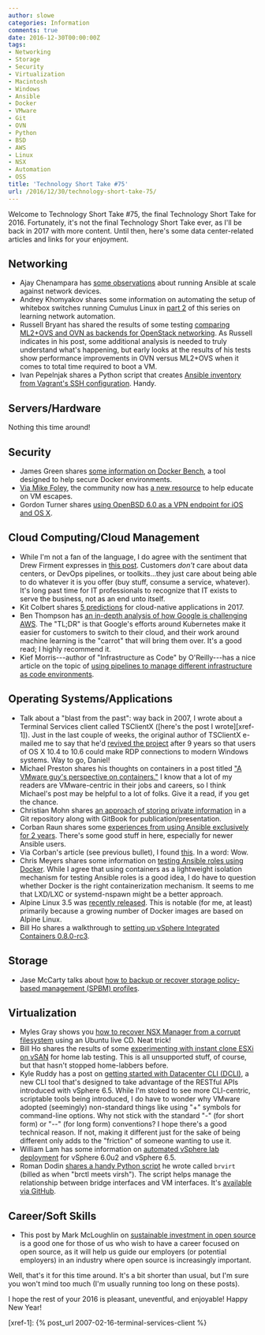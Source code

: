 ```yaml
---
author: slowe
categories: Information
comments: true
date: 2016-12-30T00:00:00Z
tags:
- Networking
- Storage
- Security
- Virtualization
- Macintosh
- Windows
- Ansible
- Docker
- VMware
- Git
- OVN
- Python
- BSD
- AWS
- Linux
- NSX
- Automation
- OSS
title: 'Technology Short Take #75'
url: /2016/12/30/technology-short-take-75/
---
```


Welcome to Technology Short Take #75, the final Technology Short Take for 2016. Fortunately, it's not the final Technology Short Take ever, as I'll be back in 2017 with more content. Until then, here's some data center-related articles and links for your enjoyment.

## Networking

* Ajay Chenampara has [some observations][link-2] about running Ansible at scale against network devices.
* Andrey Khomyakov shares some information on automating the setup of whitebox switches running Cumulus Linux in [part 2][link-9] of this series on learning network automation.
* Russell Bryant has shared the results of some testing [comparing ML2+OVS and OVN as backends for OpenStack networking][link-21]. As Russell indicates in his post, some additional analysis is needed to truly understand what's happening, but early looks at the results of his tests show performance improvements in OVN versus ML2+OVS when it comes to total time required to boot a VM.
* Ivan Pepelnjak shares a Python script that creates [Ansible inventory from Vagrant's SSH configuration][link-25]. Handy.

## Servers/Hardware

Nothing this time around!

## Security

* James Green shares [some information on Docker Bench][link-7], a tool designed to help secure Docker environments.
* [Via Mike Foley][link-10], the community now has [a new resource][link-11] to help educate on VM escapes.
* Gordon Turner shares [using OpenBSD 6.0 as a VPN endpoint for iOS and OS X][link-20].

## Cloud Computing/Cloud Management

* While I'm not a fan of the language, I do agree with the sentiment that Drew Firment expresses in [this post][link-8]. Customers _don't_ care about data centers, or DevOps pipelines, or toolkits...they just care about being able to do whatever it is you offer (buy stuff, consume a service, whatever). It's long past time for IT professionals to recognize that IT exists to serve the business, not as an end unto itself.
* Kit Colbert shares [5 predictions][link-13] for cloud-native applications in 2017.
* Ben Thompson has [an in-depth analysis of how Google is challenging AWS][link-14]. The "TL;DR" is that Google's efforts around Kubernetes make it easier for customers to switch to their cloud, and their work around machine learning is the "carrot" that will bring them over. It's a good read; I highly recommend it.
* Kief Morris---author of "Infrastructure as Code" by O'Reilly---has a nice article on the topic of [using pipelines to manage different infrastructure as code environments][link-24].

## Operating Systems/Applications

* Talk about a "blast from the past": way back in 2007, I wrote about a Terminal Services client called TSClientX ([here's the post I wrote][xref-1]). Just in the last couple of weeks, the original author of TSClientX e-mailed me to say that he'd [revived the project][link-1] after 9 years so that users of OS X 10.4 to 10.6 could make RDP connections to modern Windows systems. Way to go, Daniel!
* Michael Preston shares his thoughts on containers in a post titled ["A VMware guy's perspective on containers."][link-4] I know that a lot of my readers are VMware-centric in their jobs and careers, so I think Michael's post may be helpful to a lot of folks. Give it a read, if you get the chance.
* Christian Mohn shares [an approach of storing private information][link-6] in a Git repository along with GitBook for publication/presentation.
* Corban Raun shares some [experiences from using Ansible exclusively for 2 years][link-16]. There's some good stuff in here, especially for newer Ansible users.
* Via Corban's article (see previous bullet), I found [this][link-17]. In a word: Wow.
* Chris Meyers shares some information on [testing Ansible roles using Docker][link-18]. While I agree that using containers as a lightweight isolation mechanism for testing Ansible roles is a good idea, I do have to question whether Docker is the right containerization mechanism. It seems to me that LXD/LXC or systemd-nspawn might be a better approach.
* Alpine Linux 3.5 was [recently released][link-23]. This is notable (for me, at least) primarily because a growing number of Docker images are based on Alpine Linux.
* Bill Ho shares a walkthrough to [setting up vSphere Integrated Containers 0.8.0-rc3][link-26].

## Storage

* Jase McCarty talks about [how to backup or recover storage policy-based management (SPBM) profiles][link-12].

## Virtualization

* Myles Gray shows you [how to recover NSX Manager from a corrupt filesystem][link-3] using an Ubuntu live CD. Neat trick!
* Bill Ho shares the results of some [experimenting with instant clone ESXi on vSAN][link-5] for home lab testing. This is all unsupported stuff, of course, but that hasn't stopped home-labbers before.
* Kyle Ruddy has a post on [getting started with Datacenter CLI (DCLI)][link-15], a new CLI tool that's designed to take advantage of the RESTful APIs introduced with vSphere 6.5. While I'm stoked to see more CLI-centric, scriptable tools being introduced, I do have to wonder why VMware adopted (seemingly) non-standard things like using "+" symbols for command-line options. Why not stick with the standard "-" (for short form) or "--" (for long form) conventions? I hope there's a good technical reason. If not, making it different just for the sake of being different only adds to the "friction" of someone wanting to use it.
* William Lam has some information on [automated vSphere lab deployment][link-19] for vSphere 6.0u2 and vSphere 6.5.
* Roman Dodin [shares a handy Python script][link-27] he wrote called `brvirt` (billed as when "brctl meets virsh"). The script helps manage the relationship between bridge interfaces and VM interfaces. It's [available via GitHub][link-28].

## Career/Soft Skills

* This post by Mark McLoughlin on [sustainable investment in open source][link-22] is a good one for those of us who wish to have a career focused on open source, as it will help us guide our employers (or potential employers) in an industry where open source is increasingly important.

Well, that's it for this time around. It's a bit shorter than usual, but I'm sure you won't mind too much (I'm usually running too long on these posts).

I hope the rest of your 2016 is pleasant, uneventful, and enjoyable! Happy New Year!



[link-1]: http://desktopecho.com/tsclientx/
[link-2]: https://termlen0.github.io/2016/12/16/observations/
[link-3]: https://blah.cloud/virtualisation/recovering-nsx-manager-corrupt-filesystem/
[link-4]: http://blog.mwpreston.net/2016/11/24/a-vmware-guys-perspective-on-containers/
[link-5]: http://billho.website/?p=821
[link-6]: http://vninja.net/misc/using-gitbook-for-secrets/
[link-7]: http://www.actualtech.io/container-hardening-docker-bench-security/
[link-8]: https://cloudrumblings.io/customers-dont-give-a-shit-about-your-devops-pipeline-51a2342cc0f5#.w3jlglsmt
[link-9]: http://packetpushers.net/learning-network-automation-part2/
[link-10]: http://www.yelof.com/2016/12/19/introducing-vmescape-com/
[link-11]: http://vmescape.com/
[link-12]: http://www.jasemccarty.com/blog/spbm-backup-recover-w-powercli/
[link-13]: https://www.vmware.com/radius/five-things-come-cloud-native-applications/
[link-14]: https://stratechery.com/2016/how-google-cloud-platform-is-challenging-aws/
[link-15]: http://blogs.vmware.com/vsphere/2016/12/getting-started-datacenter-cli.html
[link-16]: https://blog.serverdensity.com/what-ive-learnt-from-using-ansible-exclusively-for-2-years/
[link-17]: https://github.com/jlund/streisand
[link-18]: https://www.ansible.com/blog/testing-ansible-roles-with-docker
[link-19]: http://www.virtuallyghetto.com/2016/11/vghetto-automated-vsphere-lab-deployment-for-vsphere-6-0u2-vsphere-6-5.html
[link-20]: http://blog.gordonturner.ca/2016/12/10/openbsd-6-0-vpn-endpoint-for-ios-and-osx
[link-21]: https://blog.russellbryant.net/2016/12/19/comparing-openstack-neutron-ml2ovs-and-ovn-control-plane/
[link-22]: https://crustyblaa.com/sustainable-investment-in-open-source.html
[link-23]: https://alpinelinux.org/posts/Alpine-3.5.0-released.html
[link-24]: https://medium.com/@kief/https-medium-com-kief-using-pipelines-to-manage-environments-with-infrastructure-as-code-b37285a1cbf5#.qqzsylx16
[link-25]: http://automation.ipspace.net/Example:Creating_Ansible_Inventory_from_Vagrant_SSH_Configuration
[link-26]: http://billho.website/?p=801
[link-27]: http://noshut.ru/2016/12/brvirt-when-brctl-meets-virsh/
[link-28]: https://github.com/hellt/brvirt
[xref-1]: {% post_url 2007-02-16-terminal-services-client %}
